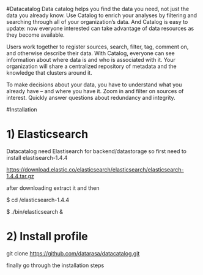 #Datacatalog
Data catalog helps you find the data you need, not just the data you already know. Use Catalog to enrich your analyses by filtering and searching through all of your organization’s data. And Catalog is easy to update: now everyone interested can take advantage of data resources as they become available.

Users work together to register sources, search, filter, tag, comment on, and otherwise describe their data. With Catalog, everyone can see information about where data is and who is associated with it. Your organization will share a centralized repository of metadata and the knowledge that clusters around it.

To make decisions about your data, you have to understand what you already have – and where you have it. Zoom in and filter on sources of interest. Quickly answer questions about redundancy and integrity.

#Installation
# 1) Elasticsearch
Datacatalog need Elastisearch for backend/datastorage so first need to install elastisearch-1.4.4

https://download.elastic.co/elasticsearch/elasticsearch/elasticsearch-1.4.4.tar.gz

after downloading extract it and then 

$ cd /elasticsearch-1.4.4

$ ./bin/elasticsearch &

# 2) Install profile
git clone https://github.com/datarasa/datacatalog.git

finally go through the installation steps


